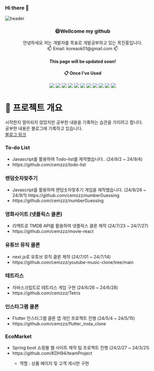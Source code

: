 ### Hi there 👋

![header](https://capsule-render.vercel.app/api?type=waving&color=auto&height=300&section=header&text=hello%20world%20i`m%20JH&fontSize=70)


<h3 align="center">😄Wellcome my github</h3>
<div align="center">
 안녕하세요 저는 개발자를 목표로 개발공부하고 있는 목진홍입니다.
</div>

<div align="center">
  📫 Email: koreaok01@gmail.com 📫
</div>
<div align="center">
  <h4>This page will be updated soon!</h4>
</div>

<div align="center">
  
####  :clipboard: Once I've Used 
</div>

<div align="center">
  <img src="https://img.shields.io/badge/JAVA-007396?style=for-the-badge&logo=Java&logoColor=white">
  <img src="https://img.shields.io/badge/JavaScript-F7DF1E?style=for-the-badge&logo=JavaScript&logoColor=white">
  <img src="https://img.shields.io/badge/Spring-6DB33F?style=for-the-badge&logo=Spring&logoColor=white">
  <img src="https://img.shields.io/badge/HTML5-E34F26?style=for-the-badge&logo=HTML5&logoColor=white">
  <img src="https://img.shields.io/badge/CSS3-1572B6?style=for-the-badge&logo=CSS3&logoColor=white">
  <img src="https://img.shields.io/badge/MySQL-4479A1?style=for-the-badge&logo=MySQL&logoColor=white">
  <img src="https://img.shields.io/badge/Oracle-F80000?style=for-the-badge&logo=Oracle&logoColor=white"> 
  <img src="https://img.shields.io/badge/Flutter-02569B?style=for-the-badge&logo=Flutter&logoColor=white"> 
  <img src="https://img.shields.io/badge/Dart-0175C2?style=for-the-badge&logo=Dart&logoColor=white"> 
  <img src="https://img.shields.io/badge/Firebase-FFCA28?style=for-the-badge&logo=Firebase&logoColor=white"> 
  <img src="https://img.shields.io/badge/react-61DAFB?style=for-the-badge&logo=react&logoColor=black"> 
</div>
 
# 📑 프로젝트 개요 

<div> 시작한지 얼마되지 않았지만 공부한 내용을 기록하는 습관을 가지려고 합니다.</div>
<div> 공부한 내용은 블로그에 기록하고 있습니다.</div>
<a href="https://blog.naver.com/jhcemzzz">블로그 링크</a>

<div>
 <h3> To-do List </h3>
 <ul>
  <li>Javascript를 활용하여 Todo-list를 제작했습니다.. (24/9/2 ~ 24/9/4)</li>
  <li> https://github.com/cemzzz/todo-list </li>
</ul>
</div>

<div>
 <h3> 랜덤숫자맞추기 </h3>
 <ul>
  <li>Javascript를 활용하여 랜덤숫자맞추기 게임을 제작했습니다. (24/8/26 ~ 24/9/1) <a>https://github.com/cemzzz/numberGuessing </a></li>
  <li> https://github.com/cemzzz/numberGuessing </li>
</ul>
</div>

<div>
 <h3> 영화사이트 (넷플릭스 클론) </h3>
 <ul>
  <li>리액트로 TMDB API를 활용하여 넷플릭스 클론 제작 (24/7/23 ~ 24/7/27)</li>
  <li> https://github.com/cemzzz/movie-react </li>
</ul>
</div>

<div>
 <h3> 유튜브 뮤직 클론 </h3>
 <ul>
  <li> next.js로 유튜브 뮤직 클론 제작 (24/7/01 ~ 24/7/14)</li>
  <li> https://github.com/cemzzz/youtube-music-clone/tree/main </li>
</ul>
</div>

<div>
 <h3> 테트리스 </h3>
 <ul>
  <li>자바스크립트로 테트리스 게임 구현 (24/6/26 ~ 24/6/28)</li>
  <li>https://github.com/cemzzz/Tetris</li>
</ul>
</div>

<div>
 <h3>인스타그램 클론</h3>
 <ul>
  <li>Flutter 인스타그램 클론 앱 개인 프로젝트 진행 (24/5/4 ~ 24/5/15)</li>
  <li>https://github.com/cemzzz/flutter_insta_clone</li>
 </ul>
</div>

<div>
 <h3> EcoMarket </h3>
 <ul>
  <li>Spring boot 쇼핑몰 웹 사이트 제작 팀 프로젝트 진행 (24/2/27 ~ 24/3/21)</li>
  <li>https://github.com/KDH94/teamProject</li>
  <ul>
   <li> 역할 : 상품 페이지 및 고객 게시판 구현</li> 
  </ul>
</ul>
</div>



<!--
**cemzzz/cemzzz** is a ✨ _special_ ✨ repository because its `README.md` (this file) appears on your GitHub profile.

Here are some ideas to get you started:

- 🔭 I’m currently working on ...
- 🌱 I’m currently learning ...
- 👯 I’m looking to collaborate on ...
- 🤔 I’m looking for help with ...
- 💬 Ask me about ...
- 📫 How to reach me: ...
- 😄 Pronouns: ...
- ⚡ Fun fact: ...
-->
